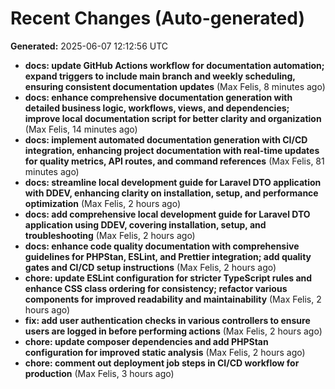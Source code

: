 # Recent Changes (Auto-generated)

**Generated:** 2025-06-07 12:12:56 UTC

- **docs: update GitHub Actions workflow for documentation automation; expand triggers to include main branch and weekly scheduling, ensuring consistent documentation updates** (Max Felis, 8 minutes ago)
- **docs: enhance comprehensive documentation generation with detailed business logic, workflows, views, and dependencies; improve local documentation script for better clarity and organization** (Max Felis, 14 minutes ago)
- **docs: implement automated documentation generation with CI/CD integration, enhancing project documentation with real-time updates for quality metrics, API routes, and command references** (Max Felis, 81 minutes ago)
- **docs: streamline local development guide for Laravel DTO application with DDEV, enhancing clarity on installation, setup, and performance optimization** (Max Felis, 2 hours ago)
- **docs: add comprehensive local development guide for Laravel DTO application using DDEV, covering installation, setup, and troubleshooting** (Max Felis, 2 hours ago)
- **docs: enhance code quality documentation with comprehensive guidelines for PHPStan, ESLint, and Prettier integration; add quality gates and CI/CD setup instructions** (Max Felis, 2 hours ago)
- **chore: update ESLint configuration for stricter TypeScript rules and enhance CSS class ordering for consistency; refactor various components for improved readability and maintainability** (Max Felis, 2 hours ago)
- **fix: add user authentication checks in various controllers to ensure users are logged in before performing actions** (Max Felis, 2 hours ago)
- **chore: update composer dependencies and add PHPStan configuration for improved static analysis** (Max Felis, 2 hours ago)
- **chore: comment out deployment job steps in CI/CD workflow for production** (Max Felis, 3 hours ago)

